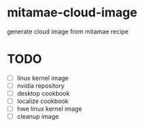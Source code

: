 # mitamae-cloud-image
generate cloud image from mitamae recipe

# TODO
- [ ] linux kernel image
- [ ] nvidia repository
- [ ] desktop cookbook
- [ ] localize cookbook
- [ ] hwe linux kernel image
- [ ] cleanup image

